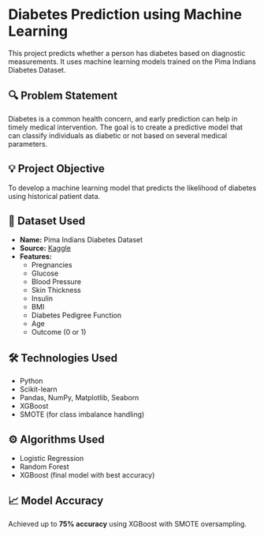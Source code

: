 # Diabetes Prediction using Machine Learning

This project predicts whether a person has diabetes based on diagnostic measurements. It uses machine learning models trained on the Pima Indians Diabetes Dataset.

## 🔍 Problem Statement

Diabetes is a common health concern, and early prediction can help in timely medical intervention. The goal is to create a predictive model that can classify individuals as diabetic or not based on several medical parameters.

## 💡 Project Objective

To develop a machine learning model that predicts the likelihood of diabetes using historical patient data.

## 📁 Dataset Used

- **Name:** Pima Indians Diabetes Dataset
- **Source:** [Kaggle](https://www.kaggle.com/datasets/uciml/pima-indians-diabetes-database)
- **Features:**
  - Pregnancies
  - Glucose
  - Blood Pressure
  - Skin Thickness
  - Insulin
  - BMI
  - Diabetes Pedigree Function
  - Age
  - Outcome (0 or 1)

## 🛠️ Technologies Used

- Python
- Scikit-learn
- Pandas, NumPy, Matplotlib, Seaborn
- XGBoost
- SMOTE (for class imbalance handling)

## ⚙️ Algorithms Used

- Logistic Regression
- Random Forest
- XGBoost (final model with best accuracy)

## 📈 Model Accuracy

Achieved up to **75% accuracy** using XGBoost with SMOTE oversampling.

